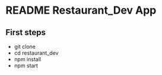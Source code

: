 # README Restaurant_Dev App

## First steps

- git clone
- cd restaurant_dev
- npm install
- npm start
